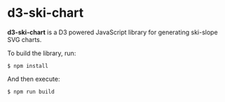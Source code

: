# d3-ski-chart

**d3-ski-chart** is a D3 powered JavaScript library for generating ski-slope SVG charts.

To build the library, run:

    $ npm install

And then execute:

    $ npm run build
